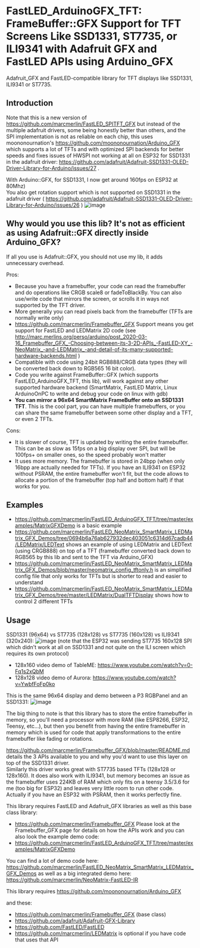 FastLED_ArduinoGFX_TFT: FrameBuffer::GFX Support for TFT Screens Like SSD1331, ST7735, or ILI9341 with Adafruit GFX and FastLED APIs using Arduino_GFX
===================================================================================================================

Adafruit_GFX and FastLED-compatible library for TFT displays like SSD1331, ILI9341 or ST7735.

Introduction
------------
Note that this is a new version of https://github.com/marcmerlin/FastLED_SPITFT_GFX 
but instead of the multiple adafruit drivers, some being honestly better than others, and
the SPI implementation is not as reliable on each chip, this uses moononournation's 
https://github.com/moononournation/Arduino_GFX which supports a lot of TFTs and with optimized
SPI backends for better speeds and fixes issues of HWSPI not working at all on ESP32 for
SSD1331 in the adafruit driver: 
https://github.com/adafruit/Adafruit-SSD1331-OLED-Driver-Library-for-Arduino/issues/27 . 

With Arduino::GFX, for SSD1331, I now get around 160fps on ESP32 at 80Mhz)  
You also get rotation support which is not supported on SSD1331 in the adafruit driver
( https://github.com/adafruit/Adafruit-SSD1331-OLED-Driver-Library-for-Arduino/issues/26 )
![image](https://user-images.githubusercontent.com/1369412/58442520-cdf4b580-80a0-11e9-8612-17fdab509714.png)

Why would you use this lib? It's not as efficient as using Adafruit::GFX directly inside Arduino_GFX?
-----------------------------------------------------------------------------------------------------
If all you use is Adafruit::GFX, you should not use my lib, it adds unnecessary overhead.

Pros:
* Because you have a framebuffer, your code can read the framebuffer and do operations like CRGB scale8 or fadeToBlackBy. You can also use/write code that mirrors the screen, or scrolls it in ways not supported by the TFT driver.
* More generally you can read pixels back from the framebuffer (TFTs are normally write only)
* https://github.com/marcmerlin/Framebuffer_GFX Support means you get support for FastLED and LEDMatrix 2D code (see http://marc.merlins.org/perso/arduino/post_2020-03-16_Framebuffer_GFX_-Choosing-between-its-3-2D-APIs_-FastLED-XY_-NeoMatrix_-and-LEDMatrix_-and-detail-of-its-many-supported-hardware-backends.html )
* Compatible with code using 24bit RGB888/CRGB data types (they will be converted back down to RGB565 16 bit color).
* Code you write against FrameBuffer::GFX (which supports FastLED_ArduinoGFX_TFT, this lib), will work against any other supported hardware backend (SmartMatrix, FastLED Matrix, Linux ArduinoOnPC to write and debug your code on linux with gdb)
* **You can mirror a 96x64 SmartMatrix FrameBuffer onto an SSD1331 TFT**. This is the cool part, you can have multiple framebuffers, or you can share the same framebuffer between some other display and a TFT, or even 2 TFTs.

Cons:
* It is slower of course, TFT is updated by writing the entire framebuffer. This can be as slow as 15fps on a big display over SPI, but will be 100fps+ on smaller ones, so the speed probably won't matter
* It uses more memory. The framebuffer is stored in 24bpp (when only 16bpp are actually needed for TFTs). If you have an ILI9341 on ESP32 without PSRAM, the entire framebuffer won't fit, but the code allows to allocate a portion of the framebuffer (top half and bottom half) if that works for you.

Examples
--------
* https://github.com/marcmerlin/FastLED_ArduinoGFX_TFT/tree/master/examples/MatrixGFXDemo is a basic example
* https://github.com/marcmerlin/FastLED_NeoMatrix_SmartMatrix_LEDMatrix_GFX_Demos/tree/0694b6a76ab627932dec403051c6314d67cadb44/LEDMatrix/LEDText shows an example of using LEDMatrix and LEDText (using CRGB888) on top of a TFT (framebuffer converted back down to RGB565 by this lib and sent to the TFT via Arduino_GFX)
* https://github.com/marcmerlin/FastLED_NeoMatrix_SmartMatrix_LEDMatrix_GFX_Demos/blob/master/neomatrix_config_tftonly.h is an simplified config file that only works for TFTs but is shorter to read and easier to understand
* https://github.com/marcmerlin/FastLED_NeoMatrix_SmartMatrix_LEDMatrix_GFX_Demos/tree/master/LEDMatrix/DualTFTDisplay shows how to control 2 different TFTs

Usage
-----
SSD1331 (96x64) vs ST7735 (128x128) vs ST7735 (160x128) vs ILI9341 (320x240):
![image](https://user-images.githubusercontent.com/1369412/59638838-4d106300-910e-11e9-82a2-65223ead57df.png)
(note that the ESP32 was sending ST7735 160x128 SPI which didn't work at all on SSD1331 and not quite on the ILI screen which requires its own protocol)
* 128x160 video demo of TableME: https://www.youtube.com/watch?v=0-Fq1s2xQbM
* 128x128 video demo of Aurora: https://www.youtube.com/watch?v=YwbfFoFp0ko

This is the same 96x64 display and demo between a P3 RGBPanel and an SSD1331:
![image](https://user-images.githubusercontent.com/1369412/58442645-5c693700-80a1-11e9-8005-f57b7da63482.png)

The big thing to note is that this library has to store the entire framebuffer in memory, so
you'll need a processor with more RAM (like ESP8266, ESP32, Teensy, etc...), but then you benefit
from having the entire framebuffer in memory which is used for code that apply transformations
to the entire framebuffer like fading or rotations.

https://github.com/marcmerlin/Framebuffer_GFX/blob/master/README.md details the 3 APIs available
to you and why you'd want to use this layer on top of the SSD1331 driver.  
Similarly this driver works great with ST7735 based TFTs (128x128 or 128x160).
It does also work with ILI9341, but memory becomes an issue as the framebuffer uses 224KB of RAM 
which only fits on a teensy 3.5/3.6 for me (too big for ESP32) and leaves very little room to run other code.
Actually if you have an ESP32 with PSRAM, then it works perfectly fine.

This library requires FastLED and Adafruit_GFX libraries as well as this base class library:
- https://github.com/marcmerlin/Framebuffer_GFX
Please look at the Framebuffer_GFX page for details on how the APIs work and you can also look the example demo code:
- https://github.com/marcmerlin/FastLED_ArduinoGFX_TFT/tree/master/examples/MatrixGFXDemo

You can find a lot of demo code here:
https://github.com/marcmerlin/FastLED_NeoMatrix_SmartMatrix_LEDMatrix_GFX_Demos as well as
a big integrated demo here: https://github.com/marcmerlin/NeoMatrix-FastLED-IR

This library requires https://github.com/moononournation/Arduino_GFX

and these:
- https://github.com/marcmerlin/Framebuffer_GFX (base class)
- https://github.com/adafruit/Adafruit-GFX-Library
- https://github.com/FastLED/FastLED  
- https://github.com/marcmerlin/LEDMatrix is optional if you have code that uses that API

